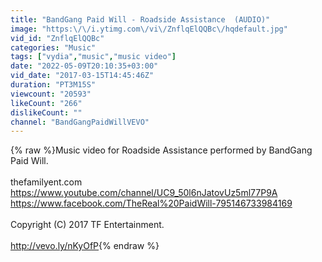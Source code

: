 ```yaml
---
title: "BandGang Paid Will - Roadside Assistance  (AUDIO)"
image: "https:\/\/i.ytimg.com\/vi\/ZnflqElQQBc\/hqdefault.jpg"
vid_id: "ZnflqElQQBc"
categories: "Music"
tags: ["vydia","music","music video"]
date: "2022-05-09T20:10:35+03:00"
vid_date: "2017-03-15T14:45:46Z"
duration: "PT3M15S"
viewcount: "20593"
likeCount: "266"
dislikeCount: ""
channel: "BandGangPaidWillVEVO"
---
```

{% raw %}Music video for Roadside Assistance performed by BandGang Paid Will.<br /><br />thefamilyent.com<br /><a rel="nofollow" target="blank" href="https://www.youtube.com/channel/UC9_50l6nJatovUz5ml77P9A">https://www.youtube.com/channel/UC9_50l6nJatovUz5ml77P9A</a><br /><a rel="nofollow" target="blank" href="https://www.facebook.com/TheReal%20PaidWill-795146733984169">https://www.facebook.com/TheReal%20PaidWill-795146733984169</a><br /><br />Copyright (C) 2017 TF Entertainment.<br /><br /><a rel="nofollow" target="blank" href="http://vevo.ly/nKyOfP">http://vevo.ly/nKyOfP</a>{% endraw %}
